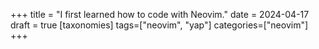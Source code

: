 +++
title = "I first learned how to code with Neovim."
date = 2024-04-17
draft = true
[taxonomies]
tags=["neovim", "yap"]
categories=["neovim"]
+++
